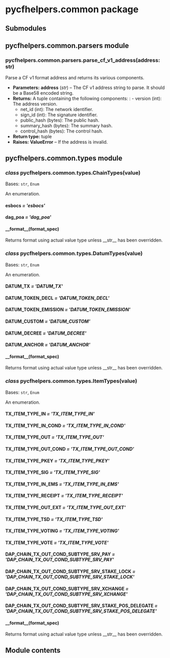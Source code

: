# pycfhelpers.common package

## Submodules

## pycfhelpers.common.parsers module

### pycfhelpers.common.parsers.parse_cf_v1_address(address: str)

Parse a CF v1 format address and returns its various components.

* **Parameters:**
  **address** (*str*) – The CF v1 address string to parse. It should be a Base58 encoded string.
* **Returns:**
  A tuple containing the following components:
  : - version (int): The address version.
    - net_id (int): The network identifier.
    - sign_id (int): The signature identifier.
    - public_hash (bytes): The public hash.
    - summary_hash (bytes): The summary hash.
    - control_hash (bytes): The control hash.
* **Return type:**
  tuple
* **Raises:**
  **ValueError** – If the address is invalid.

## pycfhelpers.common.types module

### *class* pycfhelpers.common.types.ChainTypes(value)

Bases: `str`, `Enum`

An enumeration.

#### esbocs *= 'esbocs'*

#### dag_poa *= 'dag_poa'*

#### \_\_format_\_(format_spec)

Returns format using actual value type unless \_\_str_\_ has been overridden.

### *class* pycfhelpers.common.types.DatumTypes(value)

Bases: `str`, `Enum`

An enumeration.

#### DATUM_TX *= 'DATUM_TX'*

#### DATUM_TOKEN_DECL *= 'DATUM_TOKEN_DECL'*

#### DATUM_TOKEN_EMISSION *= 'DATUM_TOKEN_EMISSION'*

#### DATUM_CUSTOM *= 'DATUM_CUSTOM'*

#### DATUM_DECREE *= 'DATUM_DECREE'*

#### DATUM_ANCHOR *= 'DATUM_ANCHOR'*

#### \_\_format_\_(format_spec)

Returns format using actual value type unless \_\_str_\_ has been overridden.

### *class* pycfhelpers.common.types.ItemTypes(value)

Bases: `str`, `Enum`

An enumeration.

#### TX_ITEM_TYPE_IN *= 'TX_ITEM_TYPE_IN'*

#### TX_ITEM_TYPE_IN_COND *= 'TX_ITEM_TYPE_IN_COND'*

#### TX_ITEM_TYPE_OUT *= 'TX_ITEM_TYPE_OUT'*

#### TX_ITEM_TYPE_OUT_COND *= 'TX_ITEM_TYPE_OUT_COND'*

#### TX_ITEM_TYPE_PKEY *= 'TX_ITEM_TYPE_PKEY'*

#### TX_ITEM_TYPE_SIG *= 'TX_ITEM_TYPE_SIG'*

#### TX_ITEM_TYPE_IN_EMS *= 'TX_ITEM_TYPE_IN_EMS'*

#### TX_ITEM_TYPE_RECEIPT *= 'TX_ITEM_TYPE_RECEIPT'*

#### TX_ITEM_TYPE_OUT_EXT *= 'TX_ITEM_TYPE_OUT_EXT'*

#### TX_ITEM_TYPE_TSD *= 'TX_ITEM_TYPE_TSD'*

#### TX_ITEM_TYPE_VOTING *= 'TX_ITEM_TYPE_VOTING'*

#### TX_ITEM_TYPE_VOTE *= 'TX_ITEM_TYPE_VOTE'*

#### DAP_CHAIN_TX_OUT_COND_SUBTYPE_SRV_PAY *= 'DAP_CHAIN_TX_OUT_COND_SUBTYPE_SRV_PAY'*

#### DAP_CHAIN_TX_OUT_COND_SUBTYPE_SRV_STAKE_LOCK *= 'DAP_CHAIN_TX_OUT_COND_SUBTYPE_SRV_STAKE_LOCK'*

#### DAP_CHAIN_TX_OUT_COND_SUBTYPE_SRV_XCHANGE *= 'DAP_CHAIN_TX_OUT_COND_SUBTYPE_SRV_XCHANGE'*

#### DAP_CHAIN_TX_OUT_COND_SUBTYPE_SRV_STAKE_POS_DELEGATE *= 'DAP_CHAIN_TX_OUT_COND_SUBTYPE_SRV_STAKE_POS_DELEGATE'*

#### \_\_format_\_(format_spec)

Returns format using actual value type unless \_\_str_\_ has been overridden.

## Module contents
